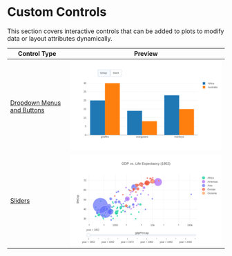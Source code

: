 # Custom Controls

This section covers interactive controls that can be added to plots to modify data or layout attributes dynamically.

| Control Type | Preview |
|--------------|---------|
| [Dropdown Menus and Buttons](./custom_controls/dropdowns.md) | ![Dropdown Example](./img/dropdown.png) |
| [Sliders](./custom_controls/sliders.md) | ![Slider Example](./img/sliders.png) |
